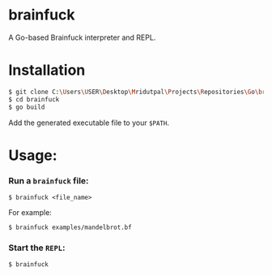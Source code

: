 # brainfuck
A Go-based Brainfuck interpreter and REPL.

# Installation
```bash
$ git clone C:\Users\USER\Desktop\Mridutpal\Projects\Repositories\Go\brainfuck
$ cd brainfuck
$ go build
```
Add the generated executable file to your `$PATH`.

# Usage:
### Run a `brainfuck` file:
```
$ brainfuck <file_name>
```
For example:
```
$ brainfuck examples/mandelbrot.bf
```

### Start the `REPL`:
```
$ brainfuck
```
